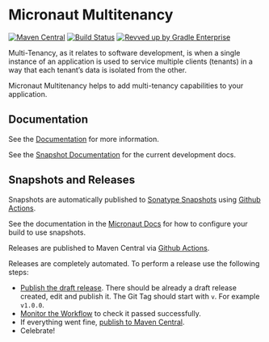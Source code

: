 # Micronaut Multitenancy

[![Maven Central](https://img.shields.io/maven-central/v/io.micronaut.multitenancy/micronaut-multitenancy.svg?label=Maven%20Central)](https://search.maven.org/search?q=g:%22io.micronaut.multitenancy%22%20AND%20a:%22micronaut-multitenancy%22)
[![Build Status](https://github.com/micronaut-projects/micronaut-multitenancy/workflows/Java%20CI/badge.svg)](https://github.com/micronaut-projects/micronaut-multitenancy/actions)
[![Revved up by Gradle Enterprise](https://img.shields.io/badge/Revved%20up%20by-Gradle%20Enterprise-06A0CE?logo=Gradle&labelColor=02303A)](https://ge.micronaut.io/scans)

Multi-Tenancy, as it relates to software development, is when a single instance of an application is used to service multiple clients (tenants) in a way that each tenant’s data is isolated from the other.

Micronaut Multitenancy helps to add multi-tenancy capabilities to your application.

## Documentation

See the [Documentation](https://micronaut-projects.github.io/micronaut-multitenancy/latest/guide/) for more information.

See the [Snapshot Documentation](https://micronaut-projects.github.io/micronaut-multitenancy/snapshot/guide/) for the current development docs.

## Snapshots and Releases

Snapshots are automatically published to [Sonatype Snapshots](https://s01.oss.sonatype.org/content/repositories/snapshots/io/micronaut/) using [Github Actions](https://github.com/micronaut-projects/micronaut-multitenancy/actions).

See the documentation in the [Micronaut Docs](https://docs.micronaut.io/latest/guide/index.html#usingsnapshots) for how to configure your build to use snapshots.

Releases are published to Maven Central via [Github Actions](https://github.com/micronaut-projects/micronaut-multitenancy/actions).

Releases are completely automated. To perform a release use the following steps:

* [Publish the draft release](https://github.com/micronaut-projects/micronaut-multitenancy/releases). There should be already a draft release created, edit and publish it. The Git Tag should start with `v`. For example `v1.0.0`.
* [Monitor the Workflow](https://github.com/micronaut-projects/micronaut-multitenancy/actions?query=workflow%3ARelease) to check it passed successfully.
* If everything went fine, [publish to Maven Central](https://github.com/micronaut-projects/micronaut-multitenancy/actions?query=workflow%3A"Maven+Central+Sync").
* Celebrate!
